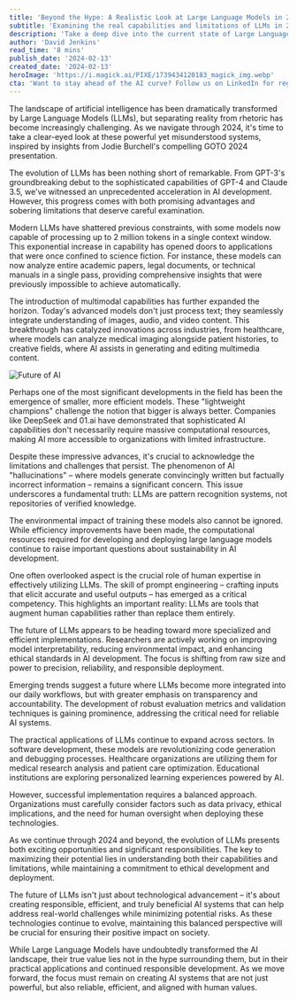 ```yaml
---
title: 'Beyond the Hype: A Realistic Look at Large Language Models in 2024'
subtitle: 'Examining the real capabilities and limitations of LLMs in 2024'
description: 'Take a deep dive into the current state of Large Language Models in 2024, examining their impressive capabilities alongside persistent challenges. From processing power to environmental impact, discover how these AI systems are evolving and what it means for the future of technology.'
author: 'David Jenkins'
read_time: '8 mins'
publish_date: '2024-02-13'
created_date: '2024-02-13'
heroImage: 'https://i.magick.ai/PIXE/1739434120183_magick_img.webp'
cta: 'Want to stay ahead of the AI curve? Follow us on LinkedIn for regular insights into the evolving landscape of Large Language Models and artificial intelligence!'
---
```


The landscape of artificial intelligence has been dramatically transformed by Large Language Models (LLMs), but separating reality from rhetoric has become increasingly challenging. As we navigate through 2024, it's time to take a clear-eyed look at these powerful yet misunderstood systems, inspired by insights from Jodie Burchell's compelling GOTO 2024 presentation.

The evolution of LLMs has been nothing short of remarkable. From GPT-3's groundbreaking debut to the sophisticated capabilities of GPT-4 and Claude 3.5, we've witnessed an unprecedented acceleration in AI development. However, this progress comes with both promising advantages and sobering limitations that deserve careful examination.

Modern LLMs have shattered previous constraints, with some models now capable of processing up to 2 million tokens in a single context window. This exponential increase in capability has opened doors to applications that were once confined to science fiction. For instance, these models can now analyze entire academic papers, legal documents, or technical manuals in a single pass, providing comprehensive insights that were previously impossible to achieve automatically.

The introduction of multimodal capabilities has further expanded the horizon. Today's advanced models don't just process text; they seamlessly integrate understanding of images, audio, and video content. This breakthrough has catalyzed innovations across industries, from healthcare, where models can analyze medical imaging alongside patient histories, to creative fields, where AI assists in generating and editing multimedia content.

![Future of AI](https://i.magick.ai/PIXE/1739434120183_magick_img.webp)

Perhaps one of the most significant developments in the field has been the emergence of smaller, more efficient models. These "lightweight champions" challenge the notion that bigger is always better. Companies like DeepSeek and 01.ai have demonstrated that sophisticated AI capabilities don't necessarily require massive computational resources, making AI more accessible to organizations with limited infrastructure.

Despite these impressive advances, it's crucial to acknowledge the limitations and challenges that persist. The phenomenon of AI "hallucinations" – where models generate convincingly written but factually incorrect information – remains a significant concern. This issue underscores a fundamental truth: LLMs are pattern recognition systems, not repositories of verified knowledge.

The environmental impact of training these models also cannot be ignored. While efficiency improvements have been made, the computational resources required for developing and deploying large language models continue to raise important questions about sustainability in AI development.

One often overlooked aspect is the crucial role of human expertise in effectively utilizing LLMs. The skill of prompt engineering – crafting inputs that elicit accurate and useful outputs – has emerged as a critical competency. This highlights an important reality: LLMs are tools that augment human capabilities rather than replace them entirely.

The future of LLMs appears to be heading toward more specialized and efficient implementations. Researchers are actively working on improving model interpretability, reducing environmental impact, and enhancing ethical standards in AI development. The focus is shifting from raw size and power to precision, reliability, and responsible deployment.

Emerging trends suggest a future where LLMs become more integrated into our daily workflows, but with greater emphasis on transparency and accountability. The development of robust evaluation metrics and validation techniques is gaining prominence, addressing the critical need for reliable AI systems.

The practical applications of LLMs continue to expand across sectors. In software development, these models are revolutionizing code generation and debugging processes. Healthcare organizations are utilizing them for medical research analysis and patient care optimization. Educational institutions are exploring personalized learning experiences powered by AI.

However, successful implementation requires a balanced approach. Organizations must carefully consider factors such as data privacy, ethical implications, and the need for human oversight when deploying these technologies.

As we continue through 2024 and beyond, the evolution of LLMs presents both exciting opportunities and significant responsibilities. The key to maximizing their potential lies in understanding both their capabilities and limitations, while maintaining a commitment to ethical development and deployment.

The future of LLMs isn't just about technological advancement – it's about creating responsible, efficient, and truly beneficial AI systems that can help address real-world challenges while minimizing potential risks. As these technologies continue to evolve, maintaining this balanced perspective will be crucial for ensuring their positive impact on society.

While Large Language Models have undoubtedly transformed the AI landscape, their true value lies not in the hype surrounding them, but in their practical applications and continued responsible development. As we move forward, the focus must remain on creating AI systems that are not just powerful, but also reliable, efficient, and aligned with human values.